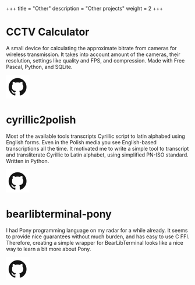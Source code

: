 +++
title = "Other"
description = "Other projects"
weight = 2
+++

# CCTV Calculator

A small device for calculating the approximate bitrate from cameras for wireless transmission. It takes into account amount of the cameras, their resolution, settings like quality and FPS, and compression. Made with Free Pascal, Python, and SQLite.

<div class="mysmallicon">
    <a href="https://github.com/VedVid/cctv-calculator"><img src="../gh.png"></a>
</div>

# cyrillic2polish

Most of the available tools transcripts Cyrillic script to latin alphabed using English forms. Even in the Polish media you see English-based transcriptions all the time. It motivated me to write a simple tool to transcript and transliterate Cyrillic to Latin alphabet, using simplified PN-ISO standard. Written in Python.

<div class="mysmallicon">
    <a href="https://github.com/VedVid/cyrillic2polish"><img src="../gh.png"></a>
</div>

# bearlibterminal-pony

I had Pony programming language on my radar for a while already. It seems to provide nice guarantees without much burden, and has easy to use C FFI. Therefore, creating a simple wrapper for BearLibTerminal looks like a nice way to learn a bit more about Pony.

<div class="mysmallicon">
    <a href="https://github.com/VedVid/bearlibterminal-pony"><img src="../gh.png"></a>
</div>
